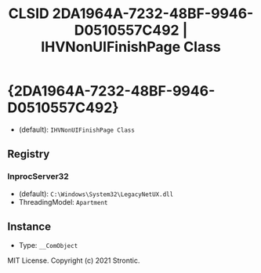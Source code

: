 ﻿---
title: "CLSID 2DA1964A-7232-48BF-9946-D0510557C492 | IHVNonUIFinishPage Class"
excerpt: What is COM-Object CLSID 2DA1964A-7232-48BF-9946-D0510557C492?
---

# {2DA1964A-7232-48BF-9946-D0510557C492}

* (default): `IHVNonUIFinishPage Class`

## Registry


### InprocServer32

* (default): `C:\Windows\System32\LegacyNetUX.dll`
* ThreadingModel: `Apartment`

## Instance

* Type: `__ComObject`

MIT License. Copyright (c) 2021 Strontic.


